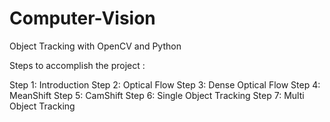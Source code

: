 # Computer-Vision
Object Tracking with OpenCV and Python

Steps to accomplish the project : 

Step 1: Introduction
Step 2: Optical Flow
Step 3: Dense Optical Flow
Step 4: MeanShift
Step 5: CamShift
Step 6: Single Object Tracking
Step 7: Multi Object Tracking
